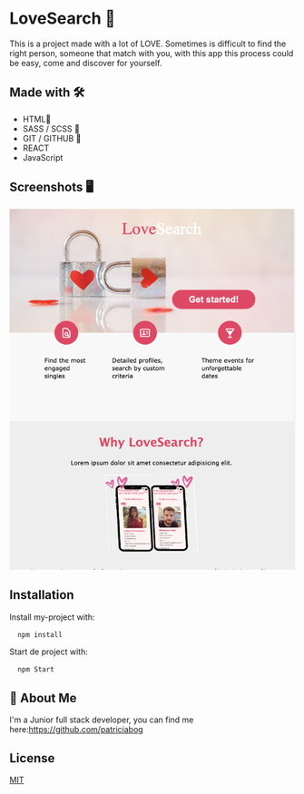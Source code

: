 # LoveSearch 🩷

This is a project made with a lot of LOVE. Sometimes is difficult to find the right person, someone that match with you, with this app this process could be easy, come and discover for yourself.


## Made with 🛠️

- HTML📌
- SASS / SCSS 🔗
- GIT / GITHUB 📂
- REACT
- JavaScript

## Screenshots 🖥

![LoveSearch](./src/images/loveSearch.png)

## Installation

Install my-project with: 


```bash
  npm install 
```
Start de project with:    
```bash
  npm Start 
```
## 🚀 About Me
I'm a Junior full stack developer, you can find me here:https://github.com/patriciabog


## License

[MIT](https://choosealicense.com/licenses/mit/)


